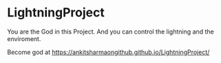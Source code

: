 # LightningProject

You are the God in this Project. And you can control the lightning and the enviroment.

Become god at https://ankitsharmaongithub.github.io/LightningProject/
